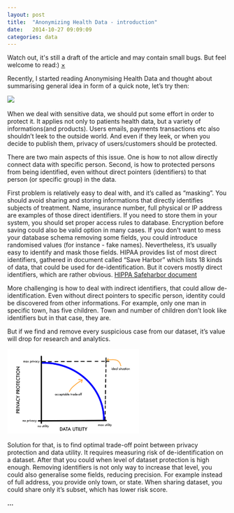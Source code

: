 ```yaml
---
layout: post
title:  "Anonymizing Health Data - introduction"
date:   2014-10-27 09:09:09
categories: data
---
```


<div data-alert class="alert-box secondary">
  Watch out, it's still a draft of the article and may contain small bugs. But feel welcome to read:)
  <a href="#" class="close">&times;</a>
</div>

Recently, I started reading Anonymising Health Data and thought about summarising general idea in form of a quick note, let’s try then:

<a href="http://shop.oreilly.com/product/0636920029229.do">
  <img src="http://akamaicovers.oreilly.com/images/0636920029229/cat.gif" />
</a>

When we deal with sensitive data, we should put some effort in order to protect it. It applies not only to patients health data, but a variety of informations(and products). Users emails, payments transactions etc also shouldn’t leek to the outside world. And even if they leek, or when you decide to publish them, privacy of users/customers should be protected.

There are two main aspects of this issue. One is how to not allow directly connect data with specific person. Second, is how to protected persons from being identified, even without direct pointers (identifiers) to that person (or specific group) in the data.

First problem is relatively easy to deal with, and it’s called as “masking”. You should avoid sharing and storing informations that directly identifies subjects of treatment. Name, insurance number, full physical or IP address are examples of those direct identifiers. If you need to store them in your system, you should set proper access rules to database. Encryption before saving could also be valid option in many cases. If you don’t want to mess your database schema removing some fields, you could introduce randomised values (for instance - fake names). Nevertheless, it’s usually easy to identify and mask those fields. HIPAA provides list of most direct identifiers, gathered in document called “Save Harbor” which lists 18 kinds of data, that could be used for de-identification. But it covers mostly direct identifiers, which are rather obvious. 
<a href="http://www.nibjournal.org/authors/documents/HIPAA_Safeharbor.pdf">
  HIPPA Safeharbor document
</a>

More challenging is how to deal with indirect identifiers, that could allow de-identification.
Even without direct pointers to specific person, identity could be discovered from other informations. For example, only one man in specific town, has five children. Town and number of children don’t look like identifiers but in that case, they are. 

But if we find and remove every suspicious case from our dataset, it’s value will drop for research and analytics. 

<img src="/img/chart.png" width="60%" height="60%" class="th" />

Solution for that, is to find optimal trade-off point between privacy protection and data utility. It requires measuring risk of de-identification on a dataset. After that you could when level of dataset protection is high enough. Removing identifiers is not only way to increase that level, you could also generalise some fields, reducing precision. For example instead of full address, you provide only town, or state. When sharing dataset, you could share only it’s subset, which has lower risk score.

**...**
